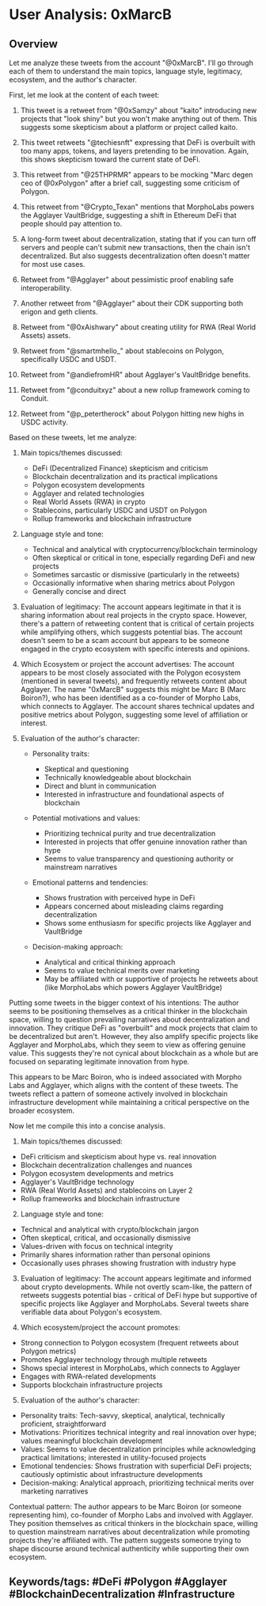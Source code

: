 # User Analysis: 0xMarcB

## Overview

<think>
Let me analyze these tweets from the account "@0xMarcB". I'll go through each of them to understand the main topics, language style, legitimacy, ecosystem, and the author's character.

First, let me look at the content of each tweet:

1. This tweet is a retweet from "@0xSamzy" about "kaito" introducing new projects that "look shiny" but you won't make anything out of them. This suggests some skepticism about a platform or project called kaito.

2. This tweet retweets "@techiesnft" expressing that DeFi is overbuilt with too many apps, tokens, and layers pretending to be innovation. Again, this shows skepticism toward the current state of DeFi.

3. This retweet from "@25THPRMR" appears to be mocking "Marc degen ceo of @0xPolygon" after a brief call, suggesting some criticism of Polygon.

4. This retweet from "@Crypto_Texan" mentions that MorphoLabs powers the Agglayer VaultBridge, suggesting a shift in Ethereum DeFi that people should pay attention to.

5. A long-form tweet about decentralization, stating that if you can turn off servers and people can't submit new transactions, then the chain isn't decentralized. But also suggests decentralization often doesn't matter for most use cases.

6. Retweet from "@Agglayer" about pessimistic proof enabling safe interoperability.

7. Another retweet from "@Agglayer" about their CDK supporting both erigon and geth clients.

8. Retweet from "@0xAishwary" about creating utility for RWA (Real World Assets) assets.

9. Retweet from "@smartmhello_" about stablecoins on Polygon, specifically USDC and USDT.

10. Retweet from "@andiefromHR" about Agglayer's VaultBridge benefits.

11. Retweet from "@conduitxyz" about a new rollup framework coming to Conduit.

12. Retweet from "@p_petertherock" about Polygon hitting new highs in USDC activity.

Based on these tweets, let me analyze:

1. Main topics/themes discussed:
   - DeFi (Decentralized Finance) skepticism and criticism
   - Blockchain decentralization and its practical implications
   - Polygon ecosystem developments
   - Agglayer and related technologies
   - Real World Assets (RWA) in crypto
   - Stablecoins, particularly USDC and USDT on Polygon
   - Rollup frameworks and blockchain infrastructure

2. Language style and tone:
   - Technical and analytical with cryptocurrency/blockchain terminology
   - Often skeptical or critical in tone, especially regarding DeFi and new projects
   - Sometimes sarcastic or dismissive (particularly in the retweets)
   - Occasionally informative when sharing metrics about Polygon
   - Generally concise and direct

3. Evaluation of legitimacy:
   The account appears legitimate in that it is sharing information about real projects in the crypto space. However, there's a pattern of retweeting content that is critical of certain projects while amplifying others, which suggests potential bias. The account doesn't seem to be a scam account but appears to be someone engaged in the crypto ecosystem with specific interests and opinions.

4. Which Ecosystem or project the account advertises:
   The account appears to be most closely associated with the Polygon ecosystem (mentioned in several tweets), and frequently retweets content about Agglayer. The name "0xMarcB" suggests this might be Marc B (Marc Boiron?), who has been identified as a co-founder of Morpho Labs, which connects to Agglayer. The account shares technical updates and positive metrics about Polygon, suggesting some level of affiliation or interest.

5. Evaluation of the author's character:

   - Personality traits: 
     * Skeptical and questioning
     * Technically knowledgeable about blockchain
     * Direct and blunt in communication
     * Interested in infrastructure and foundational aspects of blockchain

   - Potential motivations and values:
     * Prioritizing technical purity and true decentralization
     * Interested in projects that offer genuine innovation rather than hype
     * Seems to value transparency and questioning authority or mainstream narratives

   - Emotional patterns and tendencies:
     * Shows frustration with perceived hype in DeFi
     * Appears concerned about misleading claims regarding decentralization
     * Shows some enthusiasm for specific projects like Agglayer and VaultBridge

   - Decision-making approach:
     * Analytical and critical thinking approach
     * Seems to value technical merits over marketing
     * May be affiliated with or supportive of projects he retweets about (like MorphoLabs which powers Agglayer VaultBridge)

Putting some tweets in the bigger context of his intentions:
The author seems to be positioning themselves as a critical thinker in the blockchain space, willing to question prevailing narratives about decentralization and innovation. They critique DeFi as "overbuilt" and mock projects that claim to be decentralized but aren't. However, they also amplify specific projects like Agglayer and MorphoLabs, which they seem to view as offering genuine value. This suggests they're not cynical about blockchain as a whole but are focused on separating legitimate innovation from hype.

This appears to be Marc Boiron, who is indeed associated with Morpho Labs and Agglayer, which aligns with the content of these tweets. The tweets reflect a pattern of someone actively involved in blockchain infrastructure development while maintaining a critical perspective on the broader ecosystem.

Now let me compile this into a concise analysis.
</think>

1. Main topics/themes discussed:
- DeFi criticism and skepticism about hype vs. real innovation
- Blockchain decentralization challenges and nuances
- Polygon ecosystem developments and metrics
- Agglayer's VaultBridge technology
- RWA (Real World Assets) and stablecoins on Layer 2
- Rollup frameworks and blockchain infrastructure

2. Language style and tone:
- Technical and analytical with crypto/blockchain jargon
- Often skeptical, critical, and occasionally dismissive
- Values-driven with focus on technical integrity
- Primarily shares information rather than personal opinions
- Occasionally uses phrases showing frustration with industry hype

3. Evaluation of legitimacy:
The account appears legitimate and informed about crypto developments. While not overtly scam-like, the pattern of retweets suggests potential bias - critical of DeFi hype but supportive of specific projects like Agglayer and MorphoLabs. Several tweets share verifiable data about Polygon's ecosystem.

4. Which ecosystem/project the account promotes:
- Strong connection to Polygon ecosystem (frequent retweets about Polygon metrics)
- Promotes Agglayer technology through multiple retweets
- Shows special interest in MorphoLabs, which connects to Agglayer
- Engages with RWA-related developments
- Supports blockchain infrastructure projects

5. Evaluation of the author's character:
- Personality traits: Tech-savvy, skeptical, analytical, technically proficient, straightforward
- Motivations: Prioritizes technical integrity and real innovation over hype; values meaningful blockchain development
- Values: Seems to value decentralization principles while acknowledging practical limitations; interested in utility-focused projects
- Emotional tendencies: Shows frustration with superficial DeFi projects; cautiously optimistic about infrastructure developments
- Decision-making: Analytical approach, prioritizing technical merits over marketing narratives

Contextual pattern:
The author appears to be Marc Boiron (or someone representing him), co-founder of Morpho Labs and involved with Agglayer. They position themselves as critical thinkers in the blockchain space, willing to question mainstream narratives about decentralization while promoting projects they're affiliated with. The pattern suggests someone trying to shape discourse around technical authenticity while supporting their own ecosystem.

Keywords/tags: #DeFi #Polygon #Agglayer #BlockchainDecentralization #Infrastructure
---
